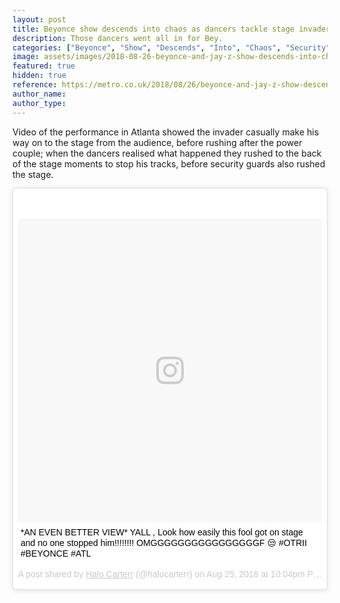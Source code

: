 ```yaml
---
layout: post
title: Beyonce show descends into chaos as dancers tackle stage invader
description: Those dancers went all in for Bey.
categories: ["Beyonce", "Show", "Descends", "Into", "Chaos", "Security", "Guards", "Dancers", "Tackle", "Stage", "Invader"]
image: assets/images/2018-08-26-beyonce-and-jay-z-show-descends-into-chaos-as-security-guards-and-dancers-tackle-stage-invader.jpg
featured: true
hidden: true
reference: https://metro.co.uk/2018/08/26/beyonce-and-jay-z-show-descends-into-chaos-as-security-guards-and-dancers-tackle-stage-invader-7883014/
author_name: 
author_type: 
---
```

Video of the performance in Atlanta showed the invader casually make his way on to the stage from the audience, before rushing after the power couple; when the dancers realised what happened they rushed to the back of the stage moments to stop his tracks, before security guards also rushed the stage.

<blockquote class="instagram-media" data-instgrm-captioned data-instgrm-permalink="https://www.instagram.com/p/Bm7f8kFH7L9/?utm_source=ig_embed" data-instgrm-version="9" style=" background:#FFF; border:0; border-radius:3px; box-shadow:0 0 1px 0 rgba(0,0,0,0.5),0 1px 10px 0 rgba(0,0,0,0.15); margin: 1px; max-width:540px; min-width:326px; padding:0; width:99.375%; width:-webkit-calc(100% - 2px); width:calc(100% - 2px);"><div style="padding:8px;"> <div style=" background:#F8F8F8; line-height:0; margin-top:40px; padding:50.0% 0; text-align:center; width:100%;"> <div style=" background:url(data:image/png;base64,iVBORw0KGgoAAAANSUhEUgAAACwAAAAsCAMAAAApWqozAAAABGdBTUEAALGPC/xhBQAAAAFzUkdCAK7OHOkAAAAMUExURczMzPf399fX1+bm5mzY9AMAAADiSURBVDjLvZXbEsMgCES5/P8/t9FuRVCRmU73JWlzosgSIIZURCjo/ad+EQJJB4Hv8BFt+IDpQoCx1wjOSBFhh2XssxEIYn3ulI/6MNReE07UIWJEv8UEOWDS88LY97kqyTliJKKtuYBbruAyVh5wOHiXmpi5we58Ek028czwyuQdLKPG1Bkb4NnM+VeAnfHqn1k4+GPT6uGQcvu2h2OVuIf/gWUFyy8OWEpdyZSa3aVCqpVoVvzZZ2VTnn2wU8qzVjDDetO90GSy9mVLqtgYSy231MxrY6I2gGqjrTY0L8fxCxfCBbhWrsYYAAAAAElFTkSuQmCC); display:block; height:44px; margin:0 auto -44px; position:relative; top:-22px; width:44px;"></div></div> <p style=" margin:8px 0 0 0; padding:0 4px;"> <a href="https://www.instagram.com/p/Bm7f8kFH7L9/?utm_source=ig_embed" style=" color:#000; font-family:Arial,sans-serif; font-size:14px; font-style:normal; font-weight:normal; line-height:17px; text-decoration:none; word-wrap:break-word;" target="_blank">*AN EVEN BETTER VIEW* YALL , Look how easily this fool got on stage and no one stopped him!!!!!!!! OMGGGGGGGGGGGGGGGGF 😒 #OTRII #BEYONCE #ATL</a></p> <p style=" color:#c9c8cd; font-family:Arial,sans-serif; font-size:14px; line-height:17px; margin-bottom:0; margin-top:8px; overflow:hidden; padding:8px 0 7px; text-align:center; text-overflow:ellipsis; white-space:nowrap;">A post shared by <a href="https://www.instagram.com/halocarterr/?utm_source=ig_embed" style=" color:#c9c8cd; font-family:Arial,sans-serif; font-size:14px; font-style:normal; font-weight:normal; line-height:17px;" target="_blank"> Halo Carterr</a> (@halocarterr) on <time style=" font-family:Arial,sans-serif; font-size:14px; line-height:17px;" datetime="2018-08-26T05:04:11+00:00">Aug 25, 2018 at 10:04pm PDT</time></p></div></blockquote> <script async defer src="//www.instagram.com/embed.js"></script>
